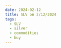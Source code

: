 ```yaml
---
date: 2024-02-12
title: SLV on 2/12/2024
tags: 
  - SLV
  - silver
  - commodities
  - buy
---
```

<div class="post">
<snapshot-grid 
    :reports="['2024/02/09/CTA/silver', '2024/02/12/CTA/silver', '2024/02/12/MTP/SLV']"
    chart="2024/02/12/Chart/SLV"
/>
<p>

</p>
<p>

</p>
</div>